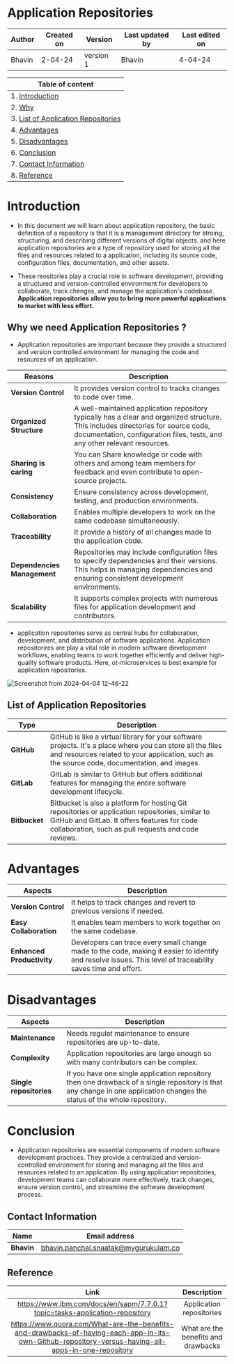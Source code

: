 # Application Repositories

| Author | Created on | Version | Last updated by | Last edited on |
| ------ | ---------- | ------- | --------------- | -------------- |
| Bhavin    | 2-04-24   | version 1 | Bhavin         | 4-04-24       |

| Table of content|
| --------------- |
| 1. [Introduction](#introduction)
| 2. [Why](#why-we-need-application-repositories-)
| 3. [List of Application Repositories](#list-of-application-repositories)
| 4. [Advantages](#advantages)
| 5. [Disadvantages](#disadvantages)
| 6. [Conclusion](#conclusion)
| 7. [Contact Information](#contact-information)
| 8. [Reference](#reference)


# Introduction

- In this document we will learn about application repository, the basic definition of a repository is that it is a management directory for stroing, structuring, and describing different versions of digital objects. and here application repositories are a type of repository used for storing all the files and resources related to a application, including its source code, configuration files, documentation, and other assets.

- These reositories play a crucial role in software development, providing a structured and version-controlled environment for developers to collaborate, track chenges, and manage the application's codebase. **Application repositories allow you to bring more powerful applications to market with less effort.**


## Why we need Application Repositories ?
- Application repositories are important because they provide a structured and version controlled environment for managing the code and resources of an application.
  
| Reasons	| Description |
| --------------- | -------------- |
| **Version Control** |	It provides version control to tracks changes to code over time. |
| **Organized Structure** | A well-maintained application repository typically has a clear and organized structure. This includes directories for source code, documentation, configuration files, tests, and any other relevant resources. |
| **Sharing is caring** | You can Share knowledge or code with others and among team members for feedback and even contribute to open-source projects. |
| **Consistency** | Ensure consistency across development, testing, and production environments. | 
| **Collaboration** | Enables multiple developers to work on the same codebase simultaneously. |
| **Traceability** | It provide a history of all changes made to the application code. |
| **Dependencies Management** | Repositories may include configuration files to specify dependencies and their versions. This helps in managing dependencies and ensuring consistent development environments. |
| **Scalability** | It supports complex projects with numerous files for application development and contributors. |

- application repositories serve as central hubs for collaboration, development, and distribution of software applications. Application repositorires are play a vital role in modern software development workflows, enabling teams to work together efficiently and deliver high-quality software products. Here, ot-microservices is best example for application repositories.

![Screenshot from 2024-04-04 12-46-22](https://github.com/Bhavin9969/snaatak_2_md_file/assets/164474264/ef1ee5d7-889a-4109-b86a-7d91763204ec)


## List of Application Repositories

| Type | Description                  |
|-----|---------------|
| **GitHub** | GitHub is like a virtual library for your software projects. It's a place where you can store all the files and resources related to your application, such as the source code, documentation, and images. |
| **GitLab** | GitLab is similar to GitHub but offers additional features for managing the entire software development lifecycle. |
| **Bitbucket** | Bitbucket is also a platform for hosting Git repositories or application repositories, similar to GitHub and GitLab. It offers features for code collaboration, such as pull requests and code reviews. |

# Advantages
| Aspects                   | Description                                                                                                     |
|---------------------------|-----------------------------------------------------------------------------------------------------------------|
| **Version Control** | It helps to track changes and revert to previous versions if needed. |
| **Easy Collaboration** | It enables team members to work together on the same codebase. |
| **Enhanced Productivity** | Developers can trace every small change made to the code, making it easier to identify and resolve issues. This level of traceability saves time and effort. |

# Disadvantages
| Aspects                   | Description                                                                                                     |
|---------------------------|-----------------------------------------------------------------------------------------------------------------|
| **Maintenance** | Needs regulat maintenance to ensure repositories are up-to-date. |
| **Complexity** | Application repositories are large enough so with many contributors can be complex. |
| **Single repositories** | If you have one single application repository then one drawback of a single repository is that any change in one application changes the status of the whole repository. |

# Conclusion
- Application repositories are essential components of modern software development practices. They provide a centralized and version-controlled environment for storing and managing all the files and resources related to an application. By using application repositories, development teams can collaborate more effectively, track changes, ensure version control, and streamline the software development process.

## Contact Information
|Name	|Email address |
| --------------- | -------------- |
|**Bhavin**|	[bhavin.panchal.snaatak@mygurukulam.co](https://www.gmail.com/)|

## Reference
|Link	|Description|
| :---------------: | :--------------: |
| https://www.ibm.com/docs/en/sapm/7.7.0.1?topic=tasks-application-repository  | Application repositories |
| https://www.quora.com/What-are-the-benefits-and-drawbacks-of-having-each-app-in-its-own-Github-repository-versus-having-all-apps-in-one-repository | What are the benefits and drawbacks |
